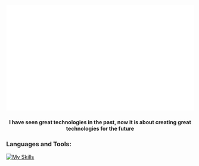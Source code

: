 ![](output.gif)

<h4 align="center">I have seen great technologies in the past, now it is about creating great technologies for the future</h4>


### Languages and Tools:

[![My Skills](https://skillicons.dev/icons?i=js,nodejs,html,css,vitest,vite,nextjs,py,figma,aws,postgres,postman,powershell,express,react,ts)](https://skillicons.dev)
